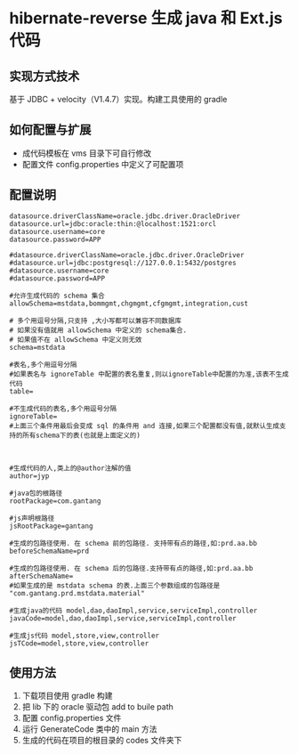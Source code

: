 # hibernate-reverse 生成 java 和 Ext.js 代码

## 实现方式技术
基于 JDBC + velocity（V1.4.7）实现。构建工具使用的 gradle

## 如何配置与扩展
- 成代码模板在 vms 目录下可自行修改
- 配置文件 config.properties 中定义了可配置项

## 配置说明
```
datasource.driverClassName=oracle.jdbc.driver.OracleDriver
datasource.url=jdbc:oracle:thin:@localhost:1521:orcl
datasource.username=core
datasource.password=APP

#datasource.driverClassName=oracle.jdbc.driver.OracleDriver
#datasource.url=jdbc:postgresql://127.0.0.1:5432/postgres
#datasource.username=core
#datasource.password=APP

#允许生成代码的 schema 集合
allowSchema=mstdata,bommgmt,chgmgmt,cfgmgmt,integration,cust

# 多个用逗号分隔,只支持 ,大小写都可以兼容不同数据库
# 如果没有值就用 allowSchema 中定义的 schema集合. 
# 如果值不在 allowSchema 中定义则无效
schema=mstdata

#表名,多个用逗号分隔
#如果表名与 ignoreTable 中配置的表名重复,则以ignoreTable中配置的为准,该表不生成代码
table=

#不生成代码的表名,多个用逗号分隔
ignoreTable=
#上面三个条件用最后会变成 sql 的条件用 and 连接,如果三个配置都没有值,就默认生成支持的所有schema下的表(也就是上面定义的)



#生成代码的人,类上的@author注解的值
author=jyp

#java包的根路径
rootPackage=com.gantang

#js声明根路径
jsRootPackage=gantang

#生成的包路径使用. 在 schema 前的包路径. 支持带有点的路径,如:prd.aa.bb
beforeSchemaName=prd

#生成的包路径使用. 在 schema 后的包路径.支持带有点的路径,如:prd.aa.bb
afterSchemaName=
#如果生成的是 mstdata schema 的表.上面三个参数组成的包路径是 "com.gantang.prd.mstdata.material"

#生成java的代码 model,dao,daoImpl,service,serviceImpl,controller
javaCode=model,dao,daoImpl,service,serviceImpl,controller

#生成js代码 model,store,view,controller
jsTCode=model,store,view,controller
```


## 使用方法
1. 下载项目使用 gradle 构建
2. 把 lib 下的 oracle 驱动包 add to buile path
3. 配置 config.properties 文件
4. 运行 GenerateCode 类中的 main 方法 
5. 生成的代码在项目的根目录的 codes 文件夹下
